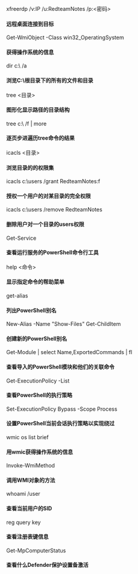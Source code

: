 xfreerdp /v:IP /u:RedteamNotes /p:<密码>
#### 远程桌面连接到目标

Get-WmiObject -Class win32_OperatingSystem
#### 获得操作系统的信息

dir c:\ /a
#### 浏览C:\根目录下的所有的文件和目录

tree <目录>
#### 图形化显示路径的目录结构

tree c:\ /f | more
#### 逐页步进遍历tree命令的结果

icacls <目录>
#### 浏览目录的的权限集

icacls c:\users /grant RedteamNotes:f
#### 授权一个用户的对某目录的完全权限

icacls c:\users /remove RedteamNotes
#### 删除用户对一个目录的users权限

Get-Service
#### 查看运行服务的PowerShell命令行工具

help <命令>
#### 显示指定命令的帮助菜单

get-alias
#### 列出PowerShell别名

New-Alias -Name "Show-Files" Get-ChildItem
#### 创建新的PowerShell别名

Get-Module | select Name,ExportedCommands | fl
#### 查看导入的PowerShell模块和他们的关联命令

Get-ExecutionPolicy -List
#### 查看PowerShell的执行策略

Set-ExecutionPolicy Bypass -Scope Process
#### 设置PowerShell当前会话执行策略以实现绕过

wmic os list brief
#### 用wmic获得操作系统的信息

Invoke-WmiMethod
#### 调用WMI对象的方法

whoami /user
#### 查看当前用户的SID

reg query key
#### 查看注册表键信息

Get-MpComputerStatus
#### 查看什么Defender保护设置备激活